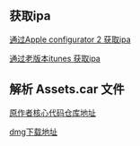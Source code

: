 


## 获取ipa
[通过Apple configurator 2 获取ipa](https://www.jianshu.com/p/fdb50d303ad6)

[通过老版本itunes 获取ipa](https://juejin.im/post/5a3735016fb9a0451f3107e3)


## 解析 Assets.car 文件
[原作者核心代码仓库地址](https://github.com/steventroughtonsmith/cartool)

[dmg下载地址](https://pan.baidu.com/s/1imgY9DiH0CR5tt1rfef6rg)


